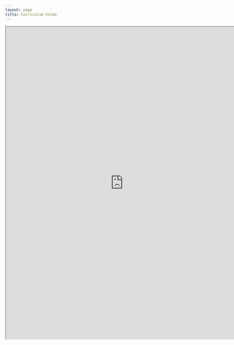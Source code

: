 ```yaml
---
layout: page
title: Curriculum Vitae
---
```


<iframe src="https://drive.google.com/file/d/1jQm0cU1SERg9T-kFyqHhakQr_xlAj6U2/preview" width="750" height="1000"></iframe>
